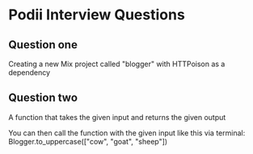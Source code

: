 # Podii Interview Questions

## Question one

Creating a new Mix project called "blogger" with HTTPoison as a dependency

## Question two

A function that takes the given input and returns the given output

You can then call the function with the given input like this via terminal:
    Blogger.to_uppercase(["cow", "goat", "sheep"])